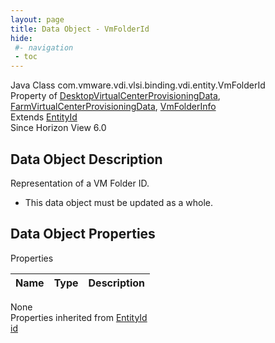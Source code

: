 ```yaml
---
layout: page
title: Data Object - VmFolderId
hide:
 #- navigation
 - toc
---
```


  
  
  



Java Class
    com.vmware.vdi.vlsi.binding.vdi.entity.VmFolderId  
Property of
     [DesktopVirtualCenterProvisioningData](vdi.resources.Desktop.VirtualCenterProvisioningData.md#field_detail), [FarmVirtualCenterProvisioningData](vdi.resources.Farm.VirtualCenterProvisioningData.md#field_detail), [VmFolderInfo](vdi.utils.virtualcenter.VmFolder.VmFolderInfo.md#field_detail)  
Extends
     [EntityId](vdi.EntityId.md)  
Since 
    Horizon View 6.0

## Data Object Description 

Representation of a VM Folder ID. 

  * This data object must be updated as a whole.



## Data Object Properties

Properties

Name |  Type |  Description   
---|---|---  
None  
Properties inherited from [EntityId](vdi.EntityId.md)  
[id](vdi.EntityId.md#id)  
  
  
  
  
  

